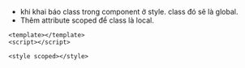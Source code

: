 - khi khai báo class trong component ở style. class đó sẽ là global.
- Thêm attribute scoped để class là local.

```
<template></template>
<script></script>

<style scoped></style>

```